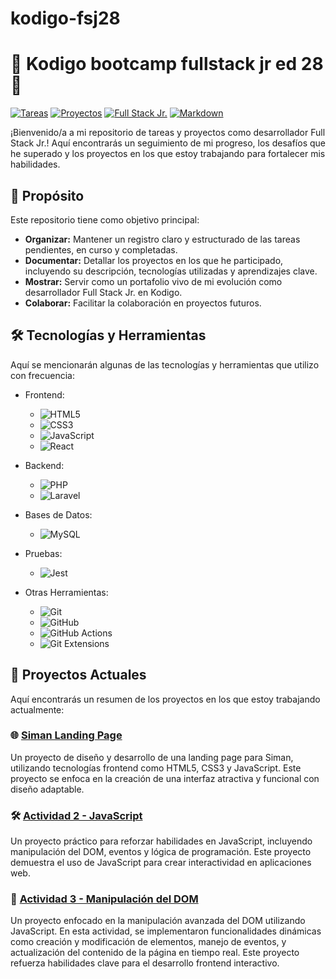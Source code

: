 # kodigo-fsj28
# 🚀 Kodigo bootcamp fullstack jr ed 28 🚀

[![Tareas](https://img.shields.io/badge/Tareas-✅-brightgreen)](https://github.com/tu-usuario/tu-repositorio/issues?q=is%3Aopen+is%3Aissue)
[![Proyectos](https://img.shields.io/badge/Proyectos-📂-blue)](https://github.com/tu-usuario/tu-repositorio/projects)
[![Full Stack Jr.](https://img.shields.io/badge/Full%20Stack-Jr.-yellow)](https://www.kodigo.org/)
[![Markdown](https://img.shields.io/badge/Markdown-✍️-orange)](https://www.markdownguide.org/)

¡Bienvenido/a a mi repositorio de tareas y proyectos como desarrollador Full Stack Jr.! Aquí encontrarás un seguimiento de mi progreso, los desafíos que he superado y los proyectos en los que estoy trabajando para fortalecer mis habilidades.

## 🎯 Propósito

Este repositorio tiene como objetivo principal:

* **Organizar:** Mantener un registro claro y estructurado de las tareas pendientes, en curso y completadas.
* **Documentar:** Detallar los proyectos en los que he participado, incluyendo su descripción, tecnologías utilizadas y aprendizajes clave.
* **Mostrar:** Servir como un portafolio vivo de mi evolución como desarrollador Full Stack Jr. en Kodigo.
* **Colaborar:**  Facilitar la colaboración en proyectos futuros.

## 🛠️ Tecnologías y Herramientas

Aquí se mencionarán algunas de las tecnologías y herramientas que utilizo con frecuencia:

* Frontend:
    * ![HTML5](https://img.shields.io/badge/HTML5-E34F26?style=flat&logo=html5&logoColor=white)
    * ![CSS3](https://img.shields.io/badge/CSS3-1572B6?style=flat&logo=css3&logoColor=white)
    * ![JavaScript](https://img.shields.io/badge/JavaScript-F7DF1E?style=flat&logo=javascript&logoColor=000)
    * ![React](https://img.shields.io/badge/React-61DAFB?style=flat&logo=react&logoColor=white)
* Backend:
    * ![PHP](https://img.shields.io/badge/PHP-777BB4?style=flat&logo=php&logoColor=white)
    * ![Laravel](https://img.shields.io/badge/Laravel-FF2D20?style=flat&logo=laravel&logoColor=white)


* Bases de Datos:
    * ![MySQL](https://img.shields.io/badge/MySQL-4479A1?style=flat&logo=mysql&logoColor=white)
* Pruebas:
    * ![Jest](https://img.shields.io/badge/Jest-C21325?style=flat&logo=jest&logoColor=white)
* Otras Herramientas:
    * ![Git](https://img.shields.io/badge/Git-F05032?style=flat&logo=git&logoColor=white)
    * ![GitHub](https://img.shields.io/badge/GitHub-181717?style=flat&logo=github&logoColor=white)
    * ![GitHub Actions](https://img.shields.io/badge/GitHub%20Actions-2088FF?style=flat&logo=github-actions&logoColor=white)
    * ![Git Extensions](https://img.shields.io/badge/Git%20Extensions-314151?style=flat&logo=git-extensions&logoColor=white)

## 📂 Proyectos Actuales

Aquí encontrarás un resumen de los proyectos en los que estoy trabajando actualmente:

### 🌐 [Siman Landing Page](https://franklinrony.github.io/kodigo-fsj28/siman-landingpage/)
Un proyecto de diseño y desarrollo de una landing page para Siman, utilizando tecnologías frontend como HTML5, CSS3 y JavaScript. Este proyecto se enfoca en la creación de una interfaz atractiva y funcional con diseño adaptable.

### 🛠️ [Actividad 2 - JavaScript](https://franklinrony.github.io/kodigo-fsj28/ACTIVIDAD2-JS)
Un proyecto práctico para reforzar habilidades en JavaScript, incluyendo manipulación del DOM, eventos y lógica de programación. Este proyecto demuestra el uso de JavaScript para crear interactividad en aplicaciones web.

### 🧪 [Actividad 3 - Manipulación del DOM](https://franklinrony.github.io/kodigo-fsj28/actividad3-pagina-dom)
Un proyecto enfocado en la manipulación avanzada del DOM utilizando JavaScript. En esta actividad, se implementaron funcionalidades dinámicas como creación y modificación de elementos, manejo de eventos, y actualización del contenido de la página en tiempo real. Este proyecto refuerza habilidades clave para el desarrollo frontend interactivo.


